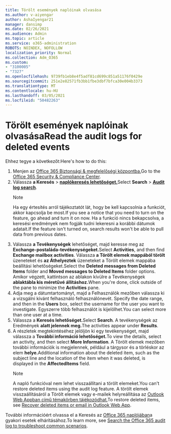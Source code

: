 ```yaml
---
title: Törölt események naplóinak olvasása
ms.author: v-aiyengar
author: AshaIyengar21
manager: dansimp
ms.date: 02/26/2021
ms.audience: Admin
ms.topic: article
ms.service: o365-administration
ROBOTS: NOINDEX, NOFOLLOW
localization_priority: Normal
ms.collection: Adm_O365
ms.custom:
- "3100005"
- "7327"
ms.openlocfilehash: 9739fb1eb8e4f5adf81cd699c851a51176f0429e
ms.sourcegitcommit: 251e2e82571fb3bb1fbe3dbf7bfca30e004b3373
ms.translationtype: MT
ms.contentlocale: hu-HU
ms.lasthandoff: 03/05/2021
ms.locfileid: "50482263"
---
```

# <a name="read-the-audit-logs-for-deleted-events"></a><span data-ttu-id="7c43a-102">Törölt események naplóinak olvasása</span><span class="sxs-lookup"><span data-stu-id="7c43a-102">Read the audit logs for deleted events</span></span>

<span data-ttu-id="7c43a-103">Ehhez tegye a következőt:</span><span class="sxs-lookup"><span data-stu-id="7c43a-103">Here's how to do this:</span></span>

1. <span data-ttu-id="7c43a-104">Menjen az [Office 365 Biztonsági & megfelelőségi központba.](https://go.microsoft.com/fwlink/p/?linkid=2077143)</span><span class="sxs-lookup"><span data-stu-id="7c43a-104">Go to the [Office 365 Security & Compliance Center](https://go.microsoft.com/fwlink/p/?linkid=2077143).</span></span>
1. <span data-ttu-id="7c43a-105">Válassza **a Keresés**  >  [**naplókeresés lehetőséget.**](https://go.microsoft.com/fwlink/?linkid=2103759)</span><span class="sxs-lookup"><span data-stu-id="7c43a-105">Select **Search** > [**Audit log search**](https://go.microsoft.com/fwlink/?linkid=2103759).</span></span>
    > [!NOTE]
    > <span data-ttu-id="7c43a-106">Ha egy értesítés arról tájékoztatót lát, hogy be kell kapcsolnia a funkciót, akkor kapcsolja be most.</span><span class="sxs-lookup"><span data-stu-id="7c43a-106">If you see a notice that you need to turn on the feature, go ahead and turn it on now.</span></span> <span data-ttu-id="7c43a-107">Ha a funkció nincs bekapcsolva, a keresési eredmények nem fogják tudni lekeresni a korábbi dátumok adatait.</span><span class="sxs-lookup"><span data-stu-id="7c43a-107">If the feature isn't turned on, search results won't be able to pull data from previous dates.</span></span>
1. <span data-ttu-id="7c43a-108">Válassza **a Tevékenységek** lehetőséget, majd keresse meg az **Exchange-postaláda-tevékenységeket.**</span><span class="sxs-lookup"><span data-stu-id="7c43a-108">Select **Activities**, and then find **Exchange mailbox activities**.</span></span> <span data-ttu-id="7c43a-109">Válassza **a Törölt elemek mappából törölt** üzeneteket és **az Áthelyeztek** üzeneteket a Törölt elemek mappába beállítási lehetőségeket.</span><span class="sxs-lookup"><span data-stu-id="7c43a-109">Select the **Deleted messages from Deleted Items** folder and **Moved messages to Deleted Items** folder options.</span></span> <span data-ttu-id="7c43a-110">Amikor végzett, kattintson az ablakon kívülre a Tevékenységek **ablaktábla kis méretűvé állításhoz.**</span><span class="sxs-lookup"><span data-stu-id="7c43a-110">When you're done, click outside of the pane to minimize the **Activities** pane.</span></span>
1. <span data-ttu-id="7c43a-111">Adja meg a dátumtartományt, majd a Felhasználók mezőben válassza ki a vizsgálni kívánt felhasználó felhasználónevét. </span><span class="sxs-lookup"><span data-stu-id="7c43a-111">Specify the date range, and then in the **Users** box, select the username for the user you want to investigate.</span></span> <span data-ttu-id="7c43a-112">Egyszerre több felhasználót is kijelölhet.</span><span class="sxs-lookup"><span data-stu-id="7c43a-112">You can select more than one user at a time.</span></span>
1. <span data-ttu-id="7c43a-113">Válassza a **Keresés lehetőséget.**</span><span class="sxs-lookup"><span data-stu-id="7c43a-113">Select **Search**.</span></span> <span data-ttu-id="7c43a-114">A tevékenységek az Eredmények **alatt jelennek meg.**</span><span class="sxs-lookup"><span data-stu-id="7c43a-114">The activities appear under **Results**.</span></span>
1. <span data-ttu-id="7c43a-115">A részletek megtekintéséhez jelöljön ki egy tevékenységet, majd válassza a **További információ lehetőséget.**</span><span class="sxs-lookup"><span data-stu-id="7c43a-115">To view the details, select an activity, and then select **More Information**.</span></span> <span data-ttu-id="7c43a-116">A Törölt elemek mezőben további információk is megjelennek, például a tárgysor és a törléskor az elem **helye.**</span><span class="sxs-lookup"><span data-stu-id="7c43a-116">Additional information about the deleted item, such as the subject line and the location of the item when it was deleted, is displayed in the **AffectedItems** field.</span></span>
    > [!NOTE]
    > <span data-ttu-id="7c43a-117">A napló funkcióval nem lehet visszaállítani a törölt elemeket.</span><span class="sxs-lookup"><span data-stu-id="7c43a-117">You can't restore deleted items using the audit log feature.</span></span> <span data-ttu-id="7c43a-118">A törölt elemek visszaállításáról a Törölt elemek vagy e-mailek helyreállítása az [Outlook Web Appban című témakörben tájékozódhat.](https://go.microsoft.com/fwlink/?linkid=2103759)</span><span class="sxs-lookup"><span data-stu-id="7c43a-118">To restore deleted items, see [Recover deleted items or email in Outlook Web App](https://go.microsoft.com/fwlink/?linkid=2103759).</span></span>

<span data-ttu-id="7c43a-119">További információért olvassa el a Keresés az [Office 365 naplójában](https://go.microsoft.com/fwlink/?linkid=2103944)a gyakori esetek elhárításához.</span><span class="sxs-lookup"><span data-stu-id="7c43a-119">To learn more, see [Search the Office 365 audit log to troubleshoot common scenarios](https://go.microsoft.com/fwlink/?linkid=2103944).</span></span>
